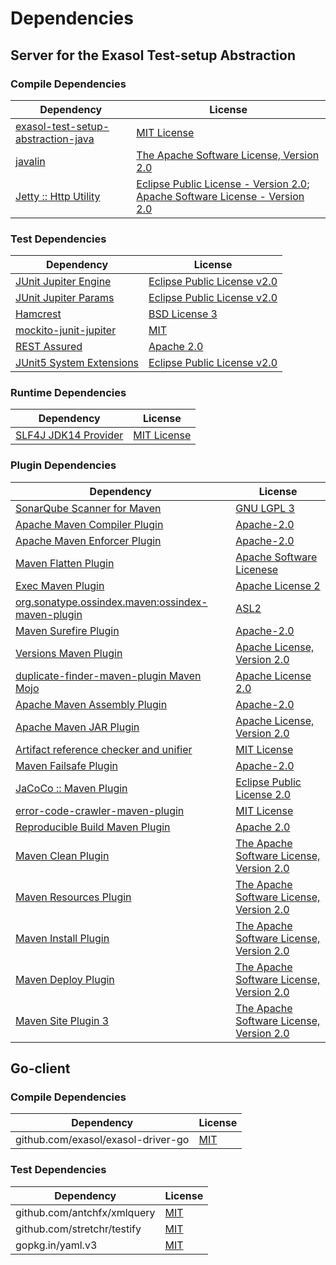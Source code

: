 <!-- @formatter:off -->
# Dependencies

## Server for the Exasol Test-setup Abstraction

### Compile Dependencies

| Dependency                              | License                                                                               |
| --------------------------------------- | ------------------------------------------------------------------------------------- |
| [exasol-test-setup-abstraction-java][0] | [MIT License][1]                                                                      |
| [javalin][2]                            | [The Apache Software License, Version 2.0][3]                                         |
| [Jetty :: Http Utility][4]              | [Eclipse Public License - Version 2.0][5]; [Apache Software License - Version 2.0][6] |

### Test Dependencies

| Dependency                     | License                           |
| ------------------------------ | --------------------------------- |
| [JUnit Jupiter Engine][7]      | [Eclipse Public License v2.0][8]  |
| [JUnit Jupiter Params][7]      | [Eclipse Public License v2.0][8]  |
| [Hamcrest][9]                  | [BSD License 3][10]               |
| [mockito-junit-jupiter][11]    | [MIT][12]                         |
| [REST Assured][13]             | [Apache 2.0][14]                  |
| [JUnit5 System Extensions][15] | [Eclipse Public License v2.0][16] |

### Runtime Dependencies

| Dependency                 | License           |
| -------------------------- | ----------------- |
| [SLF4J JDK14 Provider][17] | [MIT License][18] |

### Plugin Dependencies

| Dependency                                              | License                                       |
| ------------------------------------------------------- | --------------------------------------------- |
| [SonarQube Scanner for Maven][19]                       | [GNU LGPL 3][20]                              |
| [Apache Maven Compiler Plugin][21]                      | [Apache-2.0][22]                              |
| [Apache Maven Enforcer Plugin][23]                      | [Apache-2.0][22]                              |
| [Maven Flatten Plugin][24]                              | [Apache Software Licenese][22]                |
| [Exec Maven Plugin][25]                                 | [Apache License 2][22]                        |
| [org.sonatype.ossindex.maven:ossindex-maven-plugin][26] | [ASL2][3]                                     |
| [Maven Surefire Plugin][27]                             | [Apache-2.0][22]                              |
| [Versions Maven Plugin][28]                             | [Apache License, Version 2.0][22]             |
| [duplicate-finder-maven-plugin Maven Mojo][29]          | [Apache License 2.0][14]                      |
| [Apache Maven Assembly Plugin][30]                      | [Apache-2.0][22]                              |
| [Apache Maven JAR Plugin][31]                           | [Apache License, Version 2.0][22]             |
| [Artifact reference checker and unifier][32]            | [MIT License][33]                             |
| [Maven Failsafe Plugin][34]                             | [Apache-2.0][22]                              |
| [JaCoCo :: Maven Plugin][35]                            | [Eclipse Public License 2.0][5]               |
| [error-code-crawler-maven-plugin][36]                   | [MIT License][37]                             |
| [Reproducible Build Maven Plugin][38]                   | [Apache 2.0][3]                               |
| [Maven Clean Plugin][39]                                | [The Apache Software License, Version 2.0][3] |
| [Maven Resources Plugin][40]                            | [The Apache Software License, Version 2.0][3] |
| [Maven Install Plugin][41]                              | [The Apache Software License, Version 2.0][3] |
| [Maven Deploy Plugin][42]                               | [The Apache Software License, Version 2.0][3] |
| [Maven Site Plugin 3][43]                               | [The Apache Software License, Version 2.0][3] |

## Go-client

### Compile Dependencies

| Dependency                         | License   |
| ---------------------------------- | --------- |
| github.com/exasol/exasol-driver-go | [MIT][44] |

### Test Dependencies

| Dependency                  | License   |
| --------------------------- | --------- |
| github.com/antchfx/xmlquery | [MIT][45] |
| github.com/stretchr/testify | [MIT][46] |
| gopkg.in/yaml.v3            | [MIT][47] |

[0]: https://github.com/exasol/exasol-test-setup-abstraction-java/
[1]: https://github.com/exasol/exasol-test-setup-abstraction-java/blob/main/LICENSE
[2]: https://javalin.io/
[3]: http://www.apache.org/licenses/LICENSE-2.0.txt
[4]: https://eclipse.dev/jetty/jetty-http
[5]: https://www.eclipse.org/legal/epl-2.0/
[6]: https://www.apache.org/licenses/LICENSE-2.0
[7]: https://junit.org/junit5/
[8]: https://www.eclipse.org/legal/epl-v20.html
[9]: http://hamcrest.org/JavaHamcrest/
[10]: http://opensource.org/licenses/BSD-3-Clause
[11]: https://github.com/mockito/mockito
[12]: https://github.com/mockito/mockito/blob/main/LICENSE
[13]: http://code.google.com/p/rest-assured
[14]: http://www.apache.org/licenses/LICENSE-2.0.html
[15]: https://github.com/itsallcode/junit5-system-extensions
[16]: http://www.eclipse.org/legal/epl-v20.html
[17]: http://www.slf4j.org
[18]: http://www.opensource.org/licenses/mit-license.php
[19]: http://sonarsource.github.io/sonar-scanner-maven/
[20]: http://www.gnu.org/licenses/lgpl.txt
[21]: https://maven.apache.org/plugins/maven-compiler-plugin/
[22]: https://www.apache.org/licenses/LICENSE-2.0.txt
[23]: https://maven.apache.org/enforcer/maven-enforcer-plugin/
[24]: https://www.mojohaus.org/flatten-maven-plugin/
[25]: https://www.mojohaus.org/exec-maven-plugin
[26]: https://sonatype.github.io/ossindex-maven/maven-plugin/
[27]: https://maven.apache.org/surefire/maven-surefire-plugin/
[28]: https://www.mojohaus.org/versions/versions-maven-plugin/
[29]: https://basepom.github.io/duplicate-finder-maven-plugin
[30]: https://maven.apache.org/plugins/maven-assembly-plugin/
[31]: https://maven.apache.org/plugins/maven-jar-plugin/
[32]: https://github.com/exasol/artifact-reference-checker-maven-plugin/
[33]: https://github.com/exasol/artifact-reference-checker-maven-plugin/blob/main/LICENSE
[34]: https://maven.apache.org/surefire/maven-failsafe-plugin/
[35]: https://www.jacoco.org/jacoco/trunk/doc/maven.html
[36]: https://github.com/exasol/error-code-crawler-maven-plugin/
[37]: https://github.com/exasol/error-code-crawler-maven-plugin/blob/main/LICENSE
[38]: http://zlika.github.io/reproducible-build-maven-plugin
[39]: http://maven.apache.org/plugins/maven-clean-plugin/
[40]: http://maven.apache.org/plugins/maven-resources-plugin/
[41]: http://maven.apache.org/plugins/maven-install-plugin/
[42]: http://maven.apache.org/plugins/maven-deploy-plugin/
[43]: http://maven.apache.org/plugins/maven-site-plugin/
[44]: https://github.com/exasol/exasol-driver-go/blob/v1.0.0/LICENSE
[45]: https://github.com/antchfx/xmlquery/blob/HEAD/LICENSE
[46]: https://github.com/stretchr/testify/blob/HEAD/LICENSE
[47]: https://github.com/go-yaml/yaml/blob/v3.0.1/LICENSE
